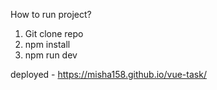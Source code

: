 How to run project?

1. Git clone repo
2. npm install
3. npm run dev

deployed - https://misha158.github.io/vue-task/
